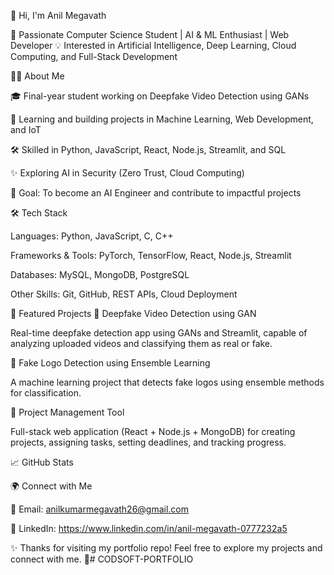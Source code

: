 👋 Hi, I'm Anil Megavath

🚀 Passionate Computer Science Student | AI & ML Enthusiast | Web Developer
💡 Interested in Artificial Intelligence, Deep Learning, Cloud Computing, and Full-Stack Development

🧑‍💻 About Me

🎓 Final-year student working on Deepfake Video Detection using GANs

🌱 Learning and building projects in Machine Learning, Web Development, and IoT

🛠️ Skilled in Python, JavaScript, React, Node.js, Streamlit, and SQL

✨ Exploring AI in Security (Zero Trust, Cloud Computing)

🎯 Goal: To become an AI Engineer and contribute to impactful projects

🛠️ Tech Stack

Languages: Python, JavaScript, C, C++

Frameworks & Tools: PyTorch, TensorFlow, React, Node.js, Streamlit

Databases: MySQL, MongoDB, PostgreSQL

Other Skills: Git, GitHub, REST APIs, Cloud Deployment

📌 Featured Projects
🔹 Deepfake Video Detection using GAN

Real-time deepfake detection app using GANs and Streamlit, capable of analyzing uploaded videos and classifying them as real or fake.

🔹 Fake Logo Detection using Ensemble Learning

A machine learning project that detects fake logos using ensemble methods for classification.

🔹 Project Management Tool

Full-stack web application (React + Node.js + MongoDB) for creating projects, assigning tasks, setting deadlines, and tracking progress.

📈 GitHub Stats

🌍 Connect with Me

📧 Email: anilkumarmegavath26@gmail.com

💼 LinkedIn: https://www.linkedin.com/in/anil-megavath-0777232a5



✨ Thanks for visiting my portfolio repo! Feel free to explore my projects and connect with me. 🚀# CODSOFT-PORTFOLIO
